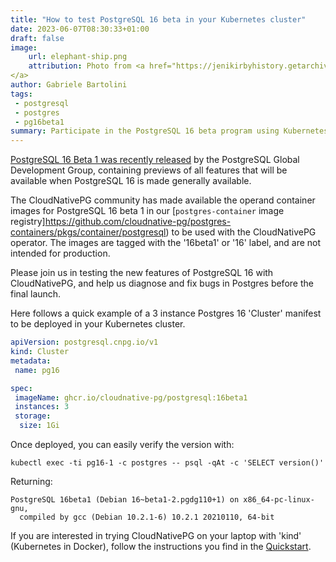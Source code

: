 ```yaml
---
title: "How to test PostgreSQL 16 beta in your Kubernetes cluster"
date: 2023-06-07T08:30:33+01:00
draft: false
image:
    url: elephant-ship.png
    attribution: Photo from <a href="https://jenikirbyhistory.getarchive.net/amp/media/a-cargo-of-seventy-elephants-landing-from-burmah-during-the-1857-mutiny-3ff978">Metropolitan Museum of Art
</a>
author: Gabriele Bartolini
tags:
 - postgresql
 - postgres
 - pg16beta1
summary: Participate in the PostgreSQL 16 beta program using Kubernetes and our CloudNativePG operator
---
```

[PostgreSQL 16 Beta 1 was recently released](https://www.postgresql.org/about/news/postgresql-16-beta-1-released-2643/)
by the PostgreSQL Global Development Group, containing previews of all features
that will be available when PostgreSQL 16 is made generally available.

The CloudNativePG community has made available the operand container images for
PostgreSQL 16 beta 1 in our
[`postgres-container` image registry]https://github.com/cloudnative-pg/postgres-containers/pkgs/container/postgresql)
to be used with the CloudNativePG operator. The images are tagged with the
'16beta1' or '16' label, and are not intended for production.

Please join us in testing the new features of PostgreSQL 16 with CloudNativePG,
and help us diagnose and fix bugs in Postgres before the final launch.

Here follows a quick example of a 3 instance Postgres 16 'Cluster' manifest to be
deployed in your Kubernetes cluster.


```yaml
apiVersion: postgresql.cnpg.io/v1
kind: Cluster
metadata:
 name: pg16

spec:
 imageName: ghcr.io/cloudnative-pg/postgresql:16beta1
 instances: 3
 storage:
  size: 1Gi
```

Once deployed, you can easily verify the version with:

```shell
kubectl exec -ti pg16-1 -c postgres -- psql -qAt -c 'SELECT version()'
```

Returning:

```console
PostgreSQL 16beta1 (Debian 16~beta1-2.pgdg110+1) on x86_64-pc-linux-gnu,
  compiled by gcc (Debian 10.2.1-6) 10.2.1 20210110, 64-bit
```

If you are interested in trying CloudNativePG on your laptop with 'kind'
(Kubernetes in Docker), follow the instructions you find in the
[Quickstart](https://cloudnative-pg.io/documentation/current/quickstart/).
